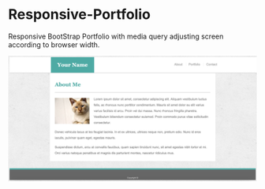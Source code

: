 # Responsive-Portfolio
Responsive BootStrap Portfolio with media query adjusting screen according to browser width.

![Responsive Portfolio Page](snap/BootStrap.png)

